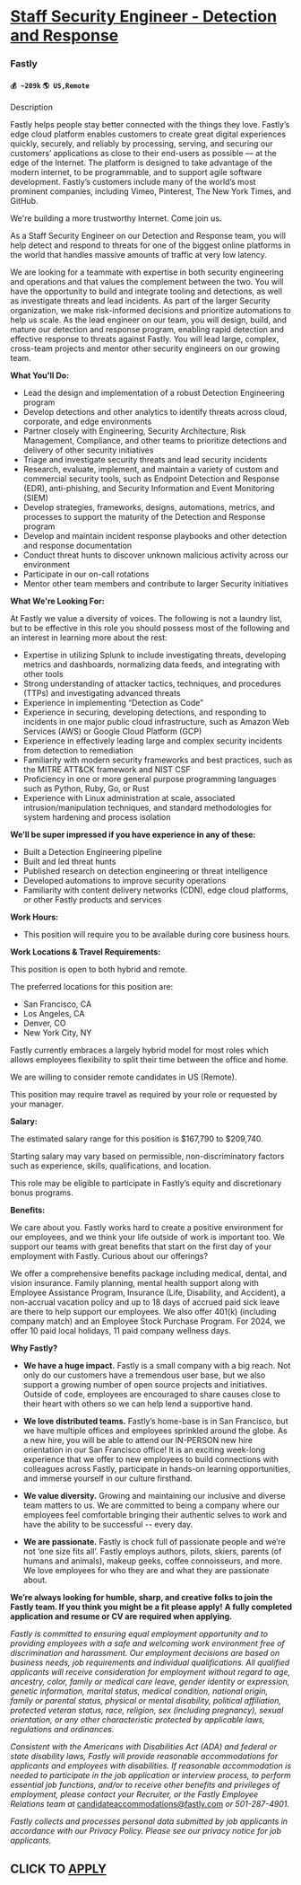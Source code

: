 # [Staff Security Engineer - Detection and Response](https://www.remotewlb.com/apply/staff-security-engineer-detection-and-response)  
### Fastly  
#### `💰 ~209k` `🌎 US,Remote`  

Description

Fastly helps people stay better connected with the things they love. Fastly’s edge cloud platform enables customers to create great digital experiences quickly, securely, and reliably by processing, serving, and securing our customers’ applications as close to their end-users as possible — at the edge of the Internet. The platform is designed to take advantage of the modern internet, to be programmable, and to support agile software development. Fastly’s customers include many of the world’s most prominent companies, including Vimeo, Pinterest, The New York Times, and GitHub.

We're building a more trustworthy Internet. Come join us.

As a Staff Security Engineer on our Detection and Response team, you will help detect and respond to threats for one of the biggest online platforms in the world that handles massive amounts of traffic at very low latency.

We are looking for a teammate with expertise in both security engineering and operations and that values the complement between the two. You will have the opportunity to build and integrate tooling and detections, as well as investigate threats and lead incidents. As part of the larger Security organization, we make risk-informed decisions and prioritize automations to help us scale. As the lead engineer on our team, you will design, build, and mature our detection and response program, enabling rapid detection and effective response to threats against Fastly. You will lead large, complex, cross-team projects and mentor other security engineers on our growing team.

**What You'll Do:**

  * Lead the design and implementation of a robust Detection Engineering program
  * Develop detections and other analytics to identify threats across cloud, corporate, and edge environments
  * Partner closely with Engineering, Security Architecture, Risk Management, Compliance, and other teams to prioritize detections and delivery of other security initiatives
  * Triage and investigate security threats and lead security incidents
  * Research, evaluate, implement, and maintain a variety of custom and commercial security tools, such as Endpoint Detection and Response (EDR), anti-phishing, and Security Information and Event Monitoring (SIEM)
  * Develop strategies, frameworks, designs, automations, metrics, and processes to support the maturity of the Detection and Response program
  * Develop and maintain incident response playbooks and other detection and response documentation
  * Conduct threat hunts to discover unknown malicious activity across our environment
  * Participate in our on-call rotations
  * Mentor other team members and contribute to larger Security initiatives

**What We're Looking For:**

At Fastly we value a diversity of voices. The following is not a laundry list, but to be effective in this role you should possess most of the following and an interest in learning more about the rest:

  * Expertise in utilizing Splunk to include investigating threats, developing metrics and dashboards, normalizing data feeds, and integrating with other tools
  * Strong understanding of attacker tactics, techniques, and procedures (TTPs) and investigating advanced threats
  * Experience in implementing “Detection as Code”
  * Experience in securing, developing detections, and responding to incidents in one major public cloud infrastructure, such as Amazon Web Services (AWS) or Google Cloud Platform (GCP)
  * Experience in effectively leading large and complex security incidents from detection to remediation
  * Familiarity with modern security frameworks and best practices, such as the MITRE ATT&CK framework and NIST CSF
  * Proficiency in one or more general purpose programming languages such as Python, Ruby, Go, or Rust
  * Experience with Linux administration at scale, associated intrusion/manipulation techniques, and standard methodologies for system hardening and process isolation

**We’ll be super impressed if you have experience in any of these:**

  * Built a Detection Engineering pipeline
  * Built and led threat hunts
  * Published research on detection engineering or threat intelligence
  * Developed automations to improve security operations
  * Familiarity with content delivery networks (CDN), edge cloud platforms, or other Fastly products and services

**Work Hours:**

  * This position will require you to be available during core business hours. 

**Work Locations & Travel Requirements:**

This position is open to both hybrid and remote.

The preferred locations for this position are:

  * San Francisco, CA
  * Los Angeles, CA
  * Denver, CO
  * New York City, NY 

Fastly currently embraces a largely hybrid model for most roles which allows employees flexibility to split their time between the office and home.

We are willing to consider remote candidates in US (Remote).

This position may require travel as required by your role or requested by your manager.

**Salary:**

The estimated salary range for this position is $167,790 to $209,740.

Starting salary may vary based on permissible, non-discriminatory factors such as experience, skills, qualifications, and location.

This role may be eligible to participate in Fastly’s equity and discretionary bonus programs.

**Benefits:**

We care about you. Fastly works hard to create a positive environment for our employees, and we think your life outside of work is important too. We support our teams with great benefits that start on the first day of your employment with Fastly. Curious about our offerings?

We offer a comprehensive benefits package including medical, dental, and vision insurance. Family planning, mental health support along with Employee Assistance Program, Insurance (Life, Disability, and Accident), a non-accrual vacation policy and up to 18 days of accrued paid sick leave are there to help support our employees. We also offer 401(k) (including company match) and an Employee Stock Purchase Program. For 2024, we offer 10 paid local holidays, 11 paid company wellness days.

**Why Fastly?**

  * **We have a huge impact.** Fastly is a small company with a big reach. Not only do our customers have a tremendous user base, but we also support a growing number of open source projects and initiatives. Outside of code, employees are encouraged to share causes close to their heart with others so we can help lend a supportive hand.

  * **We love distributed teams.** Fastly’s home-base is in San Francisco, but we have multiple offices and employees sprinkled around the globe. As a new hire, you will be able to attend our IN-PERSON new hire orientation in our San Francisco office! It is an exciting week-long experience that we offer to new employees to build connections with colleagues across Fastly, participate in hands-on learning opportunities, and immerse yourself in our culture firsthand. 

  * **We value diversity.** Growing and maintaining our inclusive and diverse team matters to us. We are committed to being a company where our employees feel comfortable bringing their authentic selves to work and have the ability to be successful -- every day.

  * **We are passionate.** Fastly is chock full of passionate people and we’re not ‘one size fits all’. Fastly employs authors, pilots, skiers, parents (of humans and animals), makeup geeks, coffee connoisseurs, and more. We love employees for who they are and what they are passionate about.

**We’re always looking for humble, sharp, and creative folks to join the Fastly team. If you think you might be a fit please apply!** **A fully completed application and resume or CV are required when applying.**

_Fastly is committed to ensuring equal employment opportunity and to providing employees with a safe and welcoming work environment free of discrimination and harassment. Our employment decisions are based on business needs, job requirements and individual qualifications._ _All qualified applicants will receive consideration for employment without regard to age, ancestry, color, family or medical care leave, gender identity or expression, genetic information, marital status, medical condition, national origin, family or parental status, physical or mental disability, political affiliation, protected veteran status, race, religion, sex (including pregnancy), sexual orientation, or any other characteristic protected by applicable laws, regulations and ordinances._

_Consistent with the Americans with Disabilities Act (ADA) and federal or state disability laws, Fastly will provide reasonable accommodations for applicants and employees with disabilities. If reasonable accommodation is needed to participate in the job application or interview process, to perform essential job functions, and/or to receive other benefits and privileges of employment, please contact your Recruiter, or the Fastly Employee Relations team at_ candidateaccommodations@fastly.com _or 501-287-4901._

_Fastly collects and processes personal data submitted by job applicants in accordance with our Privacy Policy. Please see our privacy notice for job applicants._

  
## CLICK TO [APPLY](https://www.remotewlb.com/apply/staff-security-engineer-detection-and-response)

